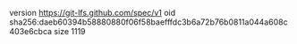 version https://git-lfs.github.com/spec/v1
oid sha256:daeb60394b58880880f06f58baefffdc3b6a72b76b0811a044a608c403e6cbca
size 1119
